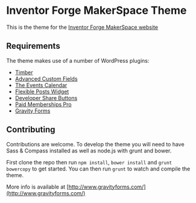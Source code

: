 # Inventor Forge MakerSpace Theme

This is the theme for the [Inventor Forge MakerSpace website](http://www.inventorforgemakerspace.org/)


## Requirements

The theme makes use of a number of WordPress plugins:

- [Timber](http://wordpress.org/plugins/timber-library/)
- [Advanced Custom Fields](http://wordpress.org/plugins/advanced-custom-fields/)
- [The Events Calendar](http://wordpress.org/plugins/the-events-calendar/)
- [Flexible Posts Widget](http://wordpress.org/plugins/flexible-posts-widget/)
- [Developer Share Buttons](http://wordpress.org/plugins/developer-share-buttons/)
- [Paid Memberships Pro](http://wordpress.org/plugins/paid-memberships-pro/)
- [Gravity Forms](http://www.gravityforms.com/)

## Contributing

Contributions are welcome. To develop the theme you will need to have Sass & Compass installed as well as node.js with grunt and bower.

First clone the repo then run `npm install`, `bower install` and `grunt bowercopy` to get started. You can then run `grunt` to watch and compile the theme.

More info is available at [http://www.gravityforms.com/](http://www.gravityforms.com/)
